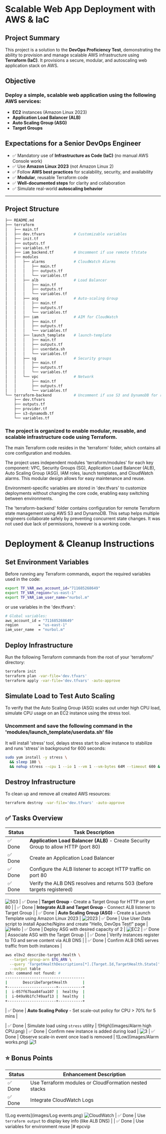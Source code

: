 # Scalable Web App Deployment with AWS & IaC

## Project Summary

This project is a solution to the **DevOps Proficiency Test**, demonstrating the ability to provision and manage scalable AWS infrastructure using **Terraform (IaC)**. It provisions a secure, modular, and autoscaling web application stack on AWS.

## Objective

### Deploy a simple, scalable web application using the following AWS services:

- **EC2** instances (Amazon Linux 2023)
- **Application Load Balancer (ALB)**
- **Auto Scaling Group (ASG)**
- **Target Groups**

## Expectations for a Senior DevOps Engineer

- ✅ Mandatory use of **Infrastructure as Code (IaC)** (no manual AWS Console work)
- ✅ Use **Amazon Linux 2023** (not Amazon Linux 2)
- ✅ Follow **AWS best practices** for scalability, security, and availability
- ✅ **Modular**, reusable Terraform code
- ✅ **Well-documented steps** for clarity and collaboration
- ✅ Simulate real-world **autoscaling behavior**

---

## Project Structure

```sh
├── README.md
├── terraform
│   ├── main.tf
│   ├── dev.tfvars             # Customizable variables
│   ├── init.tf
│   ├── outputs.tf
│   ├── variables.tf
│   ├── iam_backend.tf         # Uncomment if use remote tfstate
│   ├── modules
│   │   ├── alarms             # CloudWatch Alarms
│   │   │   ├── main.tf
│   │   │   ├── outputs.tf
│   │   │   └── variables.tf 
│   │   ├── alb                # Load Balancer
│   │   │   ├── main.tf
│   │   │   ├── outputs.tf
│   │   │   └── variables.tf
│   │   ├── asg                # Auto-scaling Group
│   │   │   ├── main.tf
│   │   │   ├── outputs.tf
│   │   │   └── variables.tf
│   │   ├── iam                # AIM for CloudWatch
│   │   │   ├── main.tf
│   │   │   ├── outputs.tf
│   │   │   └── variables.tf
│   │   ├── launch_template    # launch-template
│   │   │   ├── main.tf
│   │   │   ├── outputs.tf
│   │   │   ├── userdata.sh
│   │   │   └── variables.tf
│   │   ├── sg                 # Security groups
│   │   │   ├── main.tf
│   │   │   ├── outputs.tf
│   │   │   └── variables.tf
│   │   └── vpc                # Network
│   │       ├── main.tf
│   │       ├── outputs.tf
│   │       └── variables.tf
└── terraform-backend          # Uncomment if use S3 and DynamoDB for remote tfstate and lock
    ├── dev.tfvars
    ├── outputs.tf
    ├── provider.tf
    ├── s3-dynamodb.tf
    └── variables.tf
```

### The project is organized to enable modular, reusable, and scalable infrastructure code using Terraform.

The main Terraform code resides in the 'terraform' folder, which contains all core configuration and modules.

The project uses independent modules 'terraform/modules' for each key component: VPC, Security Groups (SG), Application Load Balancer (ALB), Auto Scaling Group (ASG), IAM roles, launch templates, and CloudWatch alarms. This modular design allows for easy maintenance and reuse.

Environment-specific variables are stored in 'dev.tfvars' to customize deployments without changing the core code, enabling easy switching between environments.

The 'terraform-backend' folder contains configuration for remote Terraform state management using AWS S3 and DynamoDB. This setup helps multiple engineers collaborate safely by preventing concurrent state changes. It was not used due lack of permissions, however is a working code.

# Deployment & Cleanup Instructions

## Set Environment Variables
Before running any Terraform commands, export the required variables used in the code:

```sh
export TF_VAR_aws_account_id="711685268649"
export TF_VAR_region="us-east-1"
export TF_VAR_iam_user_name="nurbol.m"
```
or use variables in the 'dev.tfvars':

```sh
# Global variables:
aws_account_id = "711685268649"
region         = "us-east-1"
iam_user_name  = "nurbol.m"
```
## Deploy Infrastructure
Run the following Terraform commands from the root of your 'terraform/' directory:

```sh
terraform init
terraform plan -var-file='dev.tfvars'
terraform apply -var-file='dev.tfvars' -auto-approve
```

## Simulate Load to Test Auto Scaling
To verify that the Auto Scaling Group (ASG) scales out under high CPU load, simulate CPU usage on an EC2 instance using the stress tool.

### Uncomment and save the following command in the 'modules/launch_template/userdata.sh' file
It will install 'stress' tool, delays stress start to allow instance to stabilize and runs 'stress' in background for 600 seconds:

```sh
sudo yum install -y stress \
  && sleep 180 \
  && nohup stress --cpu 1 --io 1 --vm 1 --vm-bytes 64M --timeout 600 &
```

## Destroy Infrastructure
To clean up and remove all created AWS resources:

```sh
terraform destroy -var-file='dev.tfvars' -auto-approve
```

## ✅ Tasks Overview

| Status | Task Description |
|--------|------------------|
| ✅ Done | **Application Load Balancer (ALB)** - Create Security Group to allow HTTP (port 80) |
| ✅ Done | Create an Application Load Balancer |
| ✅ Done | Configure the ALB listener to accept HTTP traffic on port 80 |
| ✅ Done | Verify the ALB DNS resolves and returns 503 (before targets registered) |
![503](images/503.png)
| ✅ Done | **Target Group** - Create a Target Group for HTTP on port 80 |
| ✅ Done | **Integrate ALB and Target Group** - Connect ALB listener to Target Group |
| ✅ Done | **Auto Scaling Group (ASG)** - Create a Launch Template using Amazon Linux 2023 |
![2023](images/Linux2023.png)
| ✅ Done | Use User Data script to install Apache/Nginx and create "Hello, DevOps Test!" page |
![Hello](images/Hello.png)
| ✅ Done | Deploy ASG with desired capacity of 2 |
![EC2](images/ec2.png)
| ✅ Done | Associate ASG with the Target Group |
| ✅ Done | Verify instances register to TG and serve content via ALB DNS |
| ✅ Done | Confirm ALB DNS serves traffic from both instances |
```sh
aws elbv2 describe-target-health \
  --target-group-arn $TG_ARN \
  --query 'TargetHealthDescriptions[*].[Target.Id,TargetHealth.State]' \
  --output table
zsh: command not found: #
------------------------------------
|       DescribeTargetHealth       |
+----------------------+-----------+
|  i-057f67baa84faa107 |  healthy  |
|  i-049a9b1fc749aaf13 |  healthy  |
+----------------------+-----------+
```
| ✅ Done | **Auto Scaling Policy** - Set scale-out policy for CPU > 70% for 5 mins |

| ✅ Done | Simulate load using `stress` utility |
![High](images/Alarm high CPU.png)
| ✅ Done | Confirm new instance is added during load |
![3](images/3.png)
| ✅ Done | Observe scale-in event once load is removed |
![Low](images/Alarm works.png)
![1](images/1.png)


## ⭐ Bonus Points

| Status | Enhancement Description |
|--------|--------------------------|
| ✅ Done | Use Terraform modules or CloudFormation nested stacks |
| ✅ Done | Integrate CloudWatch Logs |
![Log events](images/Log events.png)
![CloudWatch](images/CloudWatch.png)
| ✅ Done | Use `terraform output` to display key info (like ALB DNS) |
| ✅ Done | Use variables for environment reuse |# epcvip
